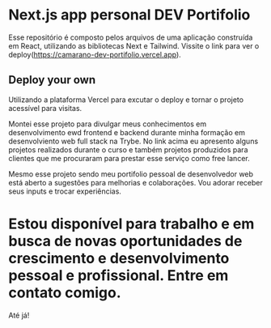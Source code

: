 # Next.js app personal DEV Portifolio

Esse repositório é composto pelos arquivos de uma aplicação construída em React, utilizando as bibliotecas Next e Tailwind. Vissite o link para ver o deploy(https://camarano-dev-portifolio.vercel.app).

## Deploy your own

Utilizando a plataforma Vercel para excutar o deploy e tornar o projeto acessível para visitas.

Montei esse projeto para divulgar meus conhecimentos em desenvolvimento ewd frontend e backend durante minha formação em desenvolviento web full stack na Trybe.
No link acima eu apresento alguns projetos realizados durante o curso e também projetos produzidos para clientes que me procuraram para prestar esse serviço como free lancer.

Mesmo esse projeto sendo meu portifolio pessoal de desenvolvedor web está aberto a sugestões para melhorias e colaborações. Vou adorar receber seus inputs e trocar experiências.

# Estou disponível para trabalho e em busca de novas oportunidades de crescimento e desenvolvimento pessoal e profissional. Entre em contato comigo.
Até já!
